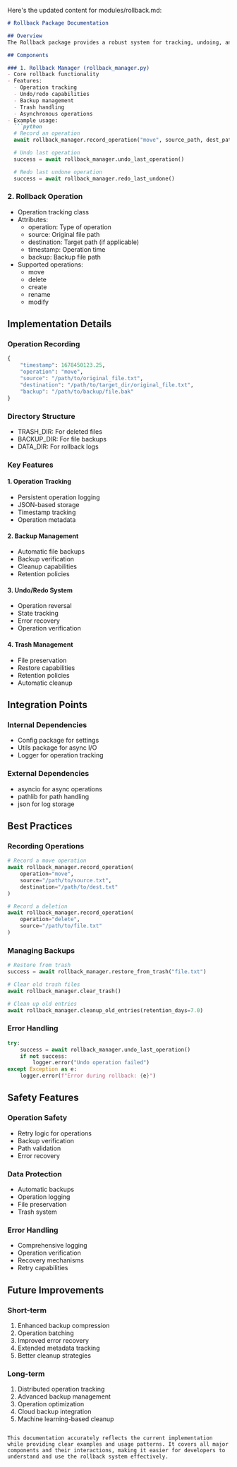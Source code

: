 Here's the updated content for modules/rollback.md:

```markdown
# Rollback Package Documentation

## Overview
The Rollback package provides a robust system for tracking, undoing, and redoing file operations with backup management. It implements a singleton pattern for consistent operation tracking across the application, with asynchronous I/O operations and comprehensive error handling.

## Components

### 1. Rollback Manager (rollback_manager.py)
- Core rollback functionality
- Features:
  - Operation tracking
  - Undo/redo capabilities
  - Backup management
  - Trash handling
  - Asynchronous operations
- Example usage:
  ```python
  # Record an operation
  await rollback_manager.record_operation("move", source_path, dest_path)

  # Undo last operation
  success = await rollback_manager.undo_last_operation()

  # Redo last undone operation
  success = await rollback_manager.redo_last_undone()
  ```

### 2. Rollback Operation

- Operation tracking class
- Attributes:
  - operation: Type of operation
  - source: Original file path
  - destination: Target path (if applicable)
  - timestamp: Operation time
  - backup: Backup file path
- Supported operations:
  - move
  - delete
  - create
  - rename
  - modify

## Implementation Details

### Operation Recording

```python
{
    "timestamp": 1678450123.25,
    "operation": "move",
    "source": "/path/to/original_file.txt",
    "destination": "/path/to/target_dir/original_file.txt",
    "backup": "/path/to/backup/file.bak"
}
```

### Directory Structure

- TRASH_DIR: For deleted files
- BACKUP_DIR: For file backups
- DATA_DIR: For rollback logs

### Key Features

#### 1. Operation Tracking

- Persistent operation logging
- JSON-based storage
- Timestamp tracking
- Operation metadata

#### 2. Backup Management

- Automatic file backups
- Backup verification
- Cleanup capabilities
- Retention policies

#### 3. Undo/Redo System

- Operation reversal
- State tracking
- Error recovery
- Operation verification

#### 4. Trash Management

- File preservation
- Restore capabilities
- Retention policies
- Automatic cleanup

## Integration Points

### Internal Dependencies

- Config package for settings
- Utils package for async I/O
- Logger for operation tracking

### External Dependencies

- asyncio for async operations
- pathlib for path handling
- json for log storage

## Best Practices

### Recording Operations

```python
# Record a move operation
await rollback_manager.record_operation(
    operation="move",
    source="/path/to/source.txt",
    destination="/path/to/dest.txt"
)

# Record a deletion
await rollback_manager.record_operation(
    operation="delete",
    source="/path/to/file.txt"
)
```

### Managing Backups

```python
# Restore from trash
success = await rollback_manager.restore_from_trash("file.txt")

# Clear old trash files
await rollback_manager.clear_trash()

# Clean up old entries
await rollback_manager.cleanup_old_entries(retention_days=7.0)
```

### Error Handling

```python
try:
    success = await rollback_manager.undo_last_operation()
    if not success:
        logger.error("Undo operation failed")
except Exception as e:
    logger.error(f"Error during rollback: {e}")
```

## Safety Features

### Operation Safety

- Retry logic for operations
- Backup verification
- Path validation
- Error recovery

### Data Protection

- Automatic backups
- Operation logging
- File preservation
- Trash system

### Error Handling

- Comprehensive logging
- Operation verification
- Recovery mechanisms
- Retry capabilities

## Future Improvements

### Short-term

1. Enhanced backup compression
2. Operation batching
3. Improved error recovery
4. Extended metadata tracking
5. Better cleanup strategies

### Long-term

1. Distributed operation tracking
2. Advanced backup management
3. Operation optimization
4. Cloud backup integration
5. Machine learning-based cleanup

```

This documentation accurately reflects the current implementation while providing clear examples and usage patterns. It covers all major components and their interactions, making it easier for developers to understand and use the rollback system effectively.

